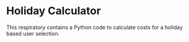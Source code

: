 # Holiday Calculator

This respiratory contains a Python code to  calculate costs for a holiday based user selection.
